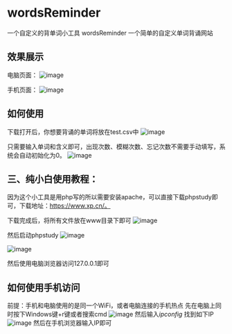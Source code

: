 # wordsReminder
一个自定义的背单词小工具
wordsReminder 一个简单的自定义单词背诵网站

## 效果展示

电脑页面：
![image](https://user-images.githubusercontent.com/43924110/126168803-7db598a2-a59e-4a6b-ad82-a3debc3bc4f3.png)


手机页面：
![image](https://user-images.githubusercontent.com/43924110/126169795-3af721ed-61ce-4d4d-a47d-95f4010a71a8.png)



## 如何使用

下载打开后，你想要背诵的单词将放在test.csv中
![image](https://user-images.githubusercontent.com/43924110/126169822-7208699e-67e3-42d3-b26d-43c656082c12.png)



只需要输入单词和含义即可，出现次数、模糊次数、忘记次数不需要手动填写，系统会自动初始化为0。
![image](https://user-images.githubusercontent.com/43924110/126169845-61fa6cec-e511-4dbc-992e-8398bd905655.png)



## 三、纯小白使用教程：

因为这个小工具是用php写的所以需要安装apache，可以直接下载phpstudy即可，下载地址：https://www.xp.cn/。

下载完成后，将所有文件放在www目录下即可
![image](https://user-images.githubusercontent.com/43924110/126169885-0fe64967-8801-4e1e-b2ce-347650e42b94.png)



然后启动phpstudy
![image](https://user-images.githubusercontent.com/43924110/126169009-253ad291-feed-46ec-81a4-4321cdc9e0d5.png)

![image](https://user-images.githubusercontent.com/43924110/126169044-bf9bb77c-be93-475d-a706-fcc087ff29a3.png)


然后使用电脑浏览器访问127.0.0.1即可

## 如何使用手机访问
前提：手机和电脑使用的是同一个WiFi，或者电脑连接的手机热点
先在电脑上同时按下Windows键+r键或者搜索cmd
![image](https://user-images.githubusercontent.com/43924110/126169270-6dab0bc9-e14d-4e72-a273-0c133aa9abf8.png)
然后输入*ipconfig*
找到如下IP
![image](https://user-images.githubusercontent.com/43924110/126169431-1c7615bd-fb34-467d-8e6f-f7a0ed4fb7f4.png)
然后在手机浏览器输入IP即可

